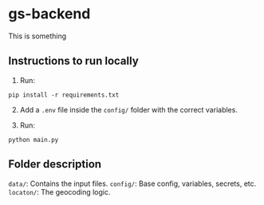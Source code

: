 # gs-backend
This is something


## Instructions to run locally

1. Run:
```
pip install -r requirements.txt
```

2. Add a `.env` file inside the `config/` folder with the correct variables.

3. Run:
```
python main.py
```

## Folder description
`data/`: Contains the input files.
`config/`: Base config, variables, secrets, etc.
`locaton/`: The geocoding logic.
